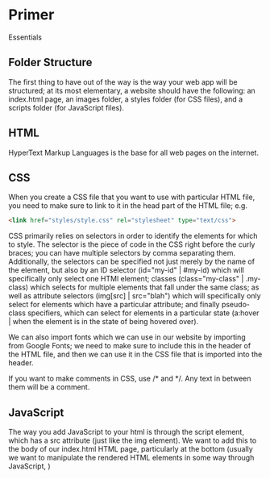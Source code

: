 # Primer

Essentials

## Folder Structure

The first thing to have out of the way is the way your web app will be structured; at its most elementary, a website should have the following: an index.html page, an images folder, a styles folder (for CSS files), and a scripts folder (for JavaScript files). 

## HTML

HyperText Markup Languages is the base for all web pages on the internet.

## CSS

When you create a CSS file that you want to use with particular HTML file, you need to make sure to link to it in the head part of the HTML file; e.g. 

```HTML
<link href="styles/style.css" rel="stylesheet" type="text/css">
```

CSS primarily relies on selectors in order to identify the elements for which to style. The selector is the piece of code in the CSS right before the curly braces; you can have multiple selectors by comma separating them. Additionally, the selectors can be specified not just merely by the name of the element, but also by an ID selector (id="my-id" | #my-id) which will specifically only select one HTMl element; classes (class="my-class" | .my-class) which selects for multiple elements that fall under the same class; as well as attribute selectors (img[src] | src="blah") which will specifically only select for elements which have a particular attribute; and finally pseudo-class specifiers, which can select for elements in a particular state (a:hover | when the element is in the state of being hovered over).

We can also import fonts which we can use in our website by importing from Google Fonts; we need to make sure to include this in the header of the HTML file, and then we can use it in the CSS file that is imported into the header.

If you want to make comments in CSS, use /* and */. Any text in between them will be a comment.

## JavaScript

The way you add JavaScript to your html is through the script element, which has a src attribute (just like the img element). We want to add this to the body of our index.html HTML page, particularly at the bottom (usually we want to manipulate the rendered HTML elements in some way through JavaScript, )